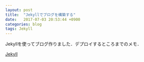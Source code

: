 ```yaml
---
layout: post
title:  "Jekyllでブログを構築する"
date:   2017-07-03 20:53:44 +0900
categories: blog
tags: Jekyll
---
```

Jekyllを使ってブログ作りました．デプロイするところまでのメモ．

[Jekyll](https://jekyllrb.com/)


